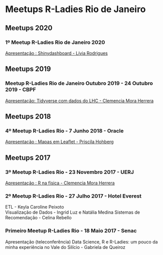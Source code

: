 # Meetups R-Ladies Rio de Janeiro

## Meetups 2020
### 1º Meetup R-Ladies Rio de Janeiro 2020 
[Apresentação : Shinydashboard - Lívia Rodrigues](https://github.com/rladies-rio/meetup-presentations_rio/blob/master/2020_Jan_28_Slides/Livia_Rodrigues_RLadies_28-01-2020.pdf)

## Meetups 2019
### Meetup R-Ladies Rio de Janeiro  Outubro  2019 - 24 Outubro 2019 - CBPF 
[Apresentação: Tidyverse com dados do LHC - Clemencia Mora Herrera](https://github.com/rladies-rio/RJupyterCMS/blob/master/MeetupOutubro2019/CMS-Open-Data-Tutorial-R-tidyverse.ipynb)

## Meetups 2018
### 4º Meetup R-Ladies Rio - 7 Junho 2018 - Oracle
[Apresentação : Mapas em Leaflet - Priscila Hohberg](https://github.com/rladies-rio/meetup-presentations_rio/blob/master/2018_Jun_07_Slides/Priscila_Hohberg_meetupRLadies_Oracle.pdf)

## Meetups 2017
### 3º Meetup R-Ladies Rio - 23 Novembro 2017 - UERJ
[Apresentação : R na física - Clemencia Mora Herrera](https://github.com/rladies-rio/meetup-presentations_rio/blob/master/2017_Nov_23_Slides/Clemencia_R-Ladies_presentation_v2.pdf)

### 2º Meetup R-Ladies Rio - 27 Julho 2017   - Hotel Everest
ETL - Keyla Caroline Peixoto  
Visualização de Dados - Ingrid Luz e Natália Medina
Sistemas de Recomendação - Celina Rebello

### Primeiro Meetup R-Ladies Rio  - 18 Maio 2017    - Senac
Apresentação (teleconferência) Data Science, R e R-Ladies: um pouco da minha experiência no Vale do Silício - Gabriela de Queiroz


